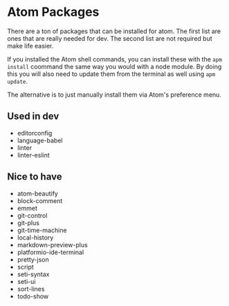 # Atom Packages

There are a ton of packages that can be installed for atom.  The first list are ones that are really needed for dev.  The second list are not required but make life easier.

If you installed the Atom shell commands, you can install these with the `apm install` coommand the same way you would with a node module.  By doing this you will also need to update them from the terminal as well using `apm update`.

The alternative is to just manually install them via Atom's preference menu.

## Used in dev

- editorconfig
- language-babel
- linter
- linter-eslint


## Nice to have

- atom-beautify
- block-comment
- emmet
- git-control
- git-plus
- git-time-machine
- local-history
- markdown-preview-plus
- platformio-ide-terminal
- pretty-json
- script
- seti-syntax
- seti-ui
- sort-lines
- todo-show
